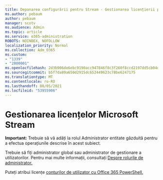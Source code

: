 ```yaml
---
title: Depanarea configurării pentru Stream - Gestionarea licențierii pentru stream
ms.author: pebaum
author: pebaum
manager: scotv
ms.audience: Admin
ms.topic: article
ms.service: o365-administration
ROBOTS: NOINDEX, NOFOLLOW
localization_priority: Normal
ms.collection: Adm_O365
ms.custom:
- "1339"
- "2800001"
ms.openlocfilehash: 2d3b906de6ebc9190acc947846f8c3f260f8ccd2197dd5cb04daa9c2dffbac97
ms.sourcegitcommit: b5f7da89a650d2915dc652449623c78be6247175
ms.translationtype: MT
ms.contentlocale: ro-RO
ms.lasthandoff: 08/05/2021
ms.locfileid: "53955906"
---
```

# <a name="managing-microsoft-stream-licenses"></a>Gestionarea licențelor Microsoft Stream

**Important:** Trebuie să vă adăți la rolul Administrator entitate găzduită pentru a efectua operațiunile descrise în acest subiect.

Trebuie să fiți administrator global sau administrator de gestionare a utilizatorilor. Pentru mai multe informații, consultați [Despre rolurile de administrator.](https://docs.microsoft.com/microsoft-365/admin/add-users/about-admin-roles)

Puteți atribui licențe [conturilor de utilizator cu Office 365 PowerShell.](https://go.microsoft.com/fwlink/p/?linkid=850410)
